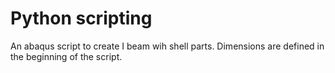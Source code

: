 # Python scripting
An abaqus script to create I beam wih shell parts. Dimensions are defined in the beginning of the script.
